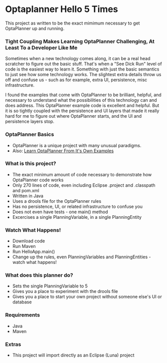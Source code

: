 # Optaplanner Hello 5 Times #

This project as written to be the exact mimimum necessary to get OptaPlanner up and running.

### Tight Coupling Makes Learning OptaPlanner Challenging, At Least To a Developer Like Me ###

Sometimes when a new technology comes along, it can be a real head scratcher to figure out the basic stuff. That's when a "See Dick Run" level of code is the easiest way to learn it. Something with just the basic semantics to just see how some technology works. The slightest extra details throw us off and confuse us - such as for example, extra UI, persistence, misc infrastructure.

I found the examples that come with OptaPlanner to be brilliant, helpful, and necessary to understand what the possibilities of this technology can and does address. This OptaPlanner example code is excellent and helpful. But it is so tightly coupled with the persistence and UI layers that made it really hard for me to figure out where OptaPlanner starts, and the UI and persistence layers stop.

### OptaPlanner Basics ###

* OptaPlanner is a unique project with many unusual paradigms.
* Also: [Learn OptaPlanner From It's Own Examples](https://bitbucket.org/tutorials/markdowndemo)

### What is this project? ###

* The exact minimum amount of code necessary to demonstrate how OptaPlanner code works
* Only 270 lines of code, even including Eclipse .project and .classpath and pom.xml
* Written in Java
* Uses a drools file for the OptaPlanner rules
* Has no persistence, UI, or related infrastructure to confuse you
* Does not even have tests - one main() method
* Excercises a single PlanningVariable, in a single PlanningEntity

### Watch What Happens! ###

* Download code
* Run Maven
* Run HelloApp.main()
* Change up the rules, even PlanningVariables and PlanningEntities - watch what happens!

### What does this planner do? ###

* Sets the single PlanningVariable to 5
* Gives you a place to experiment with the drools file
* Gives you a place to start your own project without someone else's UI or database

### Requirements ###

* Java
* Maven

### Extras ###

* This project will import directly as an Eclipse (Luna) project